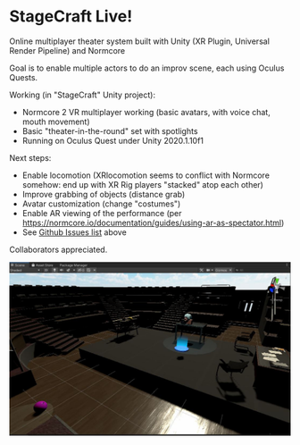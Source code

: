 # StageCraft Live!
Online multiplayer theater system built with Unity (XR Plugin, Universal Render Pipeline) and Normcore

Goal is to enable multiple actors to do an improv scene, each using Oculus Quests.  

Working (in "StageCraft" Unity project):
* Normcore 2 VR multiplayer working (basic avatars, with voice chat, mouth movement)
* Basic "theater-in-the-round" set with spotlights
* Running on Oculus Quest under Unity 2020.1.10f1

Next steps:
* Enable locomotion (XRlocomotion seems to conflict with Normcore somehow: end up with XR Rig players "stacked" atop each other)
* Improve grabbing of objects (distance grab)
* Avatar customization (change "costumes")
* Enable AR viewing of the performance (per https://normcore.io/documentation/guides/using-ar-as-spectator.html)
* See [Github Issues list](https://github.com/tedbarnett/StageCraft/issues) above

Collaborators appreciated.

![Alpha Screenshot](SketchUnityScreen.JPG)
